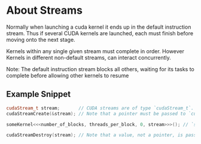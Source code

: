 # About Streams
Normally when launching a cuda kernel it ends up in the default instruction stream. Thus if several CUDA kernels are launched, each must finish before moving onto the next stage.

Kernels within any single given stream must complete in order. However Kernels in different non-default streams, can interact concurrently. 

Note: The default instruction stream blocks all others, waiting for its tasks to complete before allowing other kernels to resume

## Example Snippet
```cpp
cudaStream_t stream;       // CUDA streams are of type `cudaStream_t`.
cudaStreamCreate(&stream); // Note that a pointer must be passed to `cudaCreateStream`.

someKernel<<<number_of_blocks, threads_per_block, 0, stream>>>(); // `stream` is passed as 4th EC argument.

cudaStreamDestroy(stream); // Note that a value, not a pointer, is passed to `cudaDestroyStream`.
```